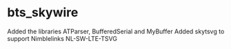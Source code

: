 # bts_skywire
Added the libraries ATParser, BufferedSerial and MyBuffer 
Added skytsvg to support Nimblelinks NL-SW-LTE-TSVG 
